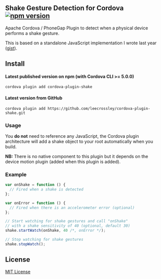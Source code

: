 ## Shake Gesture Detection for Cordova [![npm version](https://badge.fury.io/js/cordova-plugin-shake.svg)](http://badge.fury.io/js/cordova-plugin-shake)

Apache Cordova / PhoneGap Plugin to detect when a physical device performs a shake gesture.

This is based on a standalone JavaScript implementation I wrote last year ([gist](https://gist.github.com/leecrossley/4078996)).

## Install

#### Latest published version on npm (with Cordova CLI >= 5.0.0)

```
cordova plugin add cordova-plugin-shake
```

#### Latest version from GitHub

```
cordova plugin add https://github.com/leecrossley/cordova-plugin-shake.git
```

### Usage

You **do not** need to reference any JavaScript, the Cordova plugin architecture will add a shake object to your root automatically when you build.

**NB:** There is no native component to this plugin but it depends on the device motion plugin (added when this plugin is added).

### Example

```js
var onShake = function () {
  // Fired when a shake is detected
};

var onError = function () {
  // Fired when there is an accelerometer error (optional)
};

// Start watching for shake gestures and call "onShake"
// with a shake sensitivity of 40 (optional, default 30)
shake.startWatch(onShake, 40 /*, onError */);

// Stop watching for shake gestures
shake.stopWatch();
```

## License

[MIT License](http://ilee.mit-license.org)
